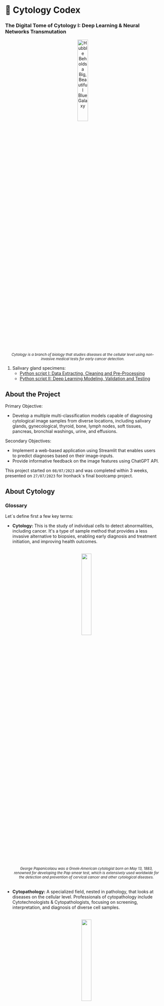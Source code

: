 # 📖 Cytology Codex
### The Digital Tome of Cytology I: Deep Learning & Neural Networks Transmutation

<p align="center">
  <img src="https://imgtr.ee/images/2023/07/14/b1deb27bdd471bb2b8fc5374d9d9cca5.png" width="26%" alt="Hubble Beholds a Big, Beautiful Blue Galaxy">
  <br>
  <small><em>Cytology is a branch of biology that studies diseases at the cellular level using non-invasive medical tests for early cancer detection.</em></small>
</p>

<ol>
  <li>Salivary gland specimens:
    <ul>
      <li><a href="https://github.com/isi-mube/cytology-codex/blob/main/02_py_scripts/01_salivary_gland/01_data_wrangling.ipynb">Python script I: Data Extracting, Cleaning and Pre-Processing</a></li>
      <li><a href="https://github.com/isi-mube/cytology-codex/blob/main/02_py_scripts/01_salivary_gland/01_data_wrangling.ipynb">Python script II: Deep Learning Modeling, Validation and Testing</a></li>
    </ul>
  </li>
</ol>

## About the Project
Primary Objective:
<ul>
  <li>Develop a multiple multi-classification models capable of diagnosing cytological image samples from diverse locations, including salivary glands, gynecological, thyroid, bone, lymph nodes, soft tissues, pancreas, bronchial washings, urine, and effusions.</li>
</ul>

Secondary Objectives:
<ul>
  <li>Implement a web-based application using Streamlit that enables users to predict diagnoses based on their image-inputs.</li>
  <li>Provide informative feedback on the image features using ChatGPT API.</li>
</ul>

This project started on `08/07/2023` and was completed within 3 weeks, presented on `27/07/2023` for Ironhack´s final bootcamp project.


## About Cytology
### Glossary
<p align="justify">Let´s define first a few key terms:</p>
<ul>
    <li><strong>Cytology:</strong> This is the study of individual cells to detect abnormalities, including cancer. It's a type of sample method that provides a less invasive alternative to biopsies, enabling early diagnosis and treatment initiation, and improving health outcomes.</li>
  <br>
<p align="center">
  <img src="https://imgtr.ee/images/2023/07/15/57273049676ed453399c1a2c8d4aced6.jpeg" width="26%">
  <br>
  <small><em>George Papanicolaou was a Greek-American cytologist born on May 13, 1883, renowned for developing the Pap smear test, which is extensively used worldwide for the detection and prevention of cervical cancer and other cytological diseases.</em></small>
</p>
<br>
    <li><strong>Cytopathology:</strong> A specialized field, nested in pathology, that looks at diseases on the cellular level. Professionals of cytopathology include Cytotechnologists & Cytopathologists, focusing on screening, interpretation, and diagnosis of diverse cell samples.</li>
  <br>
<p align="center">
  <img src="https://imgtr.ee/images/2023/07/16/bf64282f087b813d37fcf9799edd6144.png" width="26%">
  <br>
    <small><em>A beautiful group of endocervical cells viewed from the side in a "picket-fence" palisade pattern, with basal nuclei and columnar cytoplasm. Gynecological sample; PAP stained; 40X augmentation.</em></small>
  </p>
    <li><strong>Digital Pathology:</strong> This involves digitizing pathology slides, allowing the use of image-based information for diagnosis, research, and teaching. Despite its growth, this field faces significant challenges, particularly regarding the large sizes of image data and the computational and storage resources required.</li>
</ul>
  <br>
<p align="center">
  <img src="https://imgtr.ee/images/2023/07/15/71885b1f872430c7138417e262f7a659.jpeg" width="26%">
  <br>
  <small><em>Digital Pathology includes not only the digitalization of histology and cytology slides but also the automatization, technology, and tools of all preanalytical, analytical and post analytical processes in a pathology department.</em></small>
</p>

### Challenges in Digital Cytology
<p align="justify">In digital cytology, we face a unique challenge. Unlike in histology, where cells maintain their flat structure (like a single layer of bricks on a wall), cytology samples can be more like a pile of bricks dumped out of a bucket. These cells in suspension no longer hold their original formation, making diagnosis more complex and time-consuming because it requires mastery of pattern recognition. Furthermore, due to these additional dimensions, digitizing these cell images requires even more storage space.</p>
  <br>
<p align="center">
  <img src="https://imgtr.ee/images/2023/07/15/ecaf6fb5b117693590759e95118a8150.jpeg" width="26%">
  <br>
  <small><em>Thyroid, papillar carcinoma. Same tumor, different methods and different features. On the left, histology (1-dimensional thin layer), and on the right, cytology (three-dimensional in suspension cells).</em></small>
</p>

### Personal Journey and Perspectives on Cytology
<p align="justify">My past 5 years of work have been all around Cytology; it involved screening and diagnosis of numerous cytology specimens, quality control, and engaging in both teaching and research, including Digital Pathology publications.</p>

<p align="justify">One significant barrier to the digitalization of Cytological samples is the final size. As previously explained, the cells in Cytology are not flat, unlike in Histology, but three-dimensional. This complexity typically necessitates a Z-stack scanning of the slides to capture all focal points, resulting in large digital files.</p>

<p align="justify">Despite this challenge, I firmly believe that Machine Learning and Deep Learning models can be implemented in Cytology images, bypassing the need for complete scan, hence one of the most challenging aspects of the digitalization process</p>

## Project development:
**Start:** `08/07/23` - **Deadline:** `29/07/23`

* `08/07/23`: Data collection and defining the challenge. Also, run a first quick model with an effusion dataset.
* `09/07/23`: Cleaned an excel file with Cytology data from my work.
* `10/07/23`: Created basic structure of folders, README in GitHub. Struggling with my Data gathering.
* `11-13/07/23`: Found new sources of Data, cleaned the code for multiclassification, ran a first script using salivary gland specimens.
* `15/07/23`: Documenting the process in the README files, getting in touch with fellow colleagues (cytopathologists, cytotechnologists, professors) to get new insights and cross-validation the images.
* `16/07/23`: MVP checked. The first model runs with salivary gland specimens. Also, developed a basic Streamlit app for visualization.
  
## Results and Conclusions

<p align="center">
  <img src="https://i.ibb.co/GFBcMg6/accuracy.png" width="54%">
</p>

<p align="center">
  <img src="https://i.ibb.co/bgRghDK/cm.png" width="55%">
</p>

Using my [previous knowledge](https://github.com/isi-mube/cosmic-compendium) on Computer Vision, I could re-use and adapt my previous CNN to this multiclassification problem, after 2

## Acknowledgments:

* [Xisca](https://www.linkedin.com/in/xisca-sorell-llull-39128949/): Endless source of wisdom and inspiration. Your faith in me pushed my boundaries, driving me beyond what I believed was possible to accomplish.
* [Sabina](https://www.linkedin.com/in/sabina-firtala/): Your [knowledge ](https://github.com/sabinagio/do-you-see-what-AI-see) on Computer Vision sparked my curiosity and interest in Data.
* [Laz](https://www.linkedin.com/in/lazarus-kon-27549880/): You do know your metrics ! :) Also, your emotional support during the boot camp was invaluable.
* [Camille](https://www.linkedin.com/in/camillecoeurjoly/): Excepcional teacher. Your sharp eyes and Python tricks helped my learning process.
* [Xose](https://www.linkedin.com/in/xose-fern%C3%A1ndez-5a8064a3/): A true friend.  Your ideas and resources in Cytology have been immensely helpful.
* My classmates. Specially:
  *  [Nicole](https://github.com/tzeyeenliew), your trust, cheerfulness, and empathy made difficult times bearable.
  *  [Nati](https://github.com/natnaelfe), a friend like no other. Your moral support has been a godsend.
  *  [Luis](https://github.com/lj90pot), I mean... Luisi forever. Your calm approach and tech-savviness were a constant motivation to excel (pun intended).
  *  [Evangelos](https://github.com/Evangelos-Z)... time is an illusion that helps things make sense, so we're always living in the present tense...

## Toolkit:

* **JupyterLab**: Enviorment for Python scripts and managing files. AKA, as if VSCode and JupyterNotebook had a kid.

**Libraries**

📚 Basic Libraries
* **Pandas**: Data manipulation and analysis.
* **Numpy**: Arrays and mathematical functions, allowing it to read images.
* **Os**: File managment.
* **Matplotlib**: 2D Data visualization.
* **Seaborn**: Runs on top of matplotlib, HD data visualization.
* **PIL:** Python Imaging Library to manipulate images.

🛠️ Tools
* **Warnings**: Roses are red, violets are blue --> Warnings are annoying.
* **Shutil**: File operations (copying, deleting...).
* **Random:** To generate random subsets of data.

🌐 Computer Vision
* **TensorFlow:** Machine Learning for Computer Vision.
* **Keras:** High-level neural networks API for Deep Learning, running on top of TensorFlow.
* **ImageDataGenerator:** To generate random data augmentation (flips, zoom...).

📈 Metrics and Reports
* **Sklearn:** Machine Learning metrics.
* **Confusion Matrix:** To evaluate true and false positives and negatives.
* **Confusion Matrix Display:** To easily display the matrix.
* **Classification Report:** For a more accurate detail of each metrics (precision, recall, f1-score, support).

## Bibliography:

* Chollet, F. (n.d.). Image Classification from Scratch. Keras. Retrieved from https://keras.io/examples/vision/image_classification_from_scratch/#introduction
* Chollet, F. (n.d.). Keras Metrics. Keras. Retrieved from https://keras.io/api/metrics/
*  Nicholas Renotte. (n.d.). Build a Deep CNN Image Classifier with ANY Images. [Video]. YouTube. Available at: https://www.youtube.com/watch?v=jztwpsIzEGc

